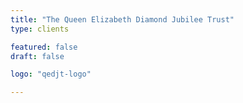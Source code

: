 ```yaml
---
title: "The Queen Elizabeth Diamond Jubilee Trust"
type: clients

featured: false
draft: false

logo: "qedjt-logo"

---
```

